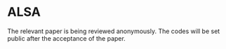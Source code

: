 # ALSA
The relevant paper is being reviewed anonymously. The codes will be set public after the acceptance of the paper.